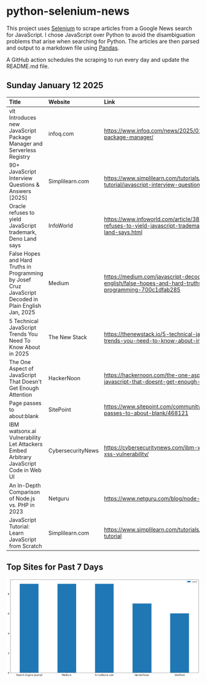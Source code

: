 # python-selenium-news

This project uses [Selenium](https://www.seleniumhq.org/) to scrape articles from a Google News search for JavaScript.
I chose JavaScript over Python to avoid the disambiguation problems that arise when searching for Python.
The articles are then parsed and output to a markdown file using [Pandas](https://pandas.pydata.org/).

A GitHub action schedules the scraping to run every day and update the README.md file.

## Sunday January 12 2025


| Title                                                                                                     | Website           | Link                                                                                                           |
|:----------------------------------------------------------------------------------------------------------|:------------------|:---------------------------------------------------------------------------------------------------------------|
| vlt Introduces new JavaScript Package Manager and Serverless Registry                                     | infoq.com         | https://www.infoq.com/news/2025/01/vlt-js-package-manager/                                                     |
| 90+ JavaScript Interview Questions & Answers [2025]                                                       | Simplilearn.com   | https://www.simplilearn.com/tutorials/javascript-tutorial/javascript-interview-questions                       |
| Oracle refuses to yield JavaScript trademark, Deno Land says                                              | InfoWorld         | https://www.infoworld.com/article/3800955/oracle-refuses-to-yield-javascript-trademark-deno-land-says.html     |
| False Hopes and Hard Truths in Programming  by Josef Cruz  JavaScript Decoded in Plain English  Jan, 2025 | Medium            | https://medium.com/javascript-decoded-in-plain-english/false-hopes-and-hard-truths-in-programming-700c1dfab285 |
| 5 Technical JavaScript Trends You Need To Know About in 2025                                              | The New Stack     | https://thenewstack.io/5-technical-javascript-trends-you-need-to-know-about-in-2025/                           |
| The One Aspect of JavaScript That Doesn't Get Enough Attention                                            | HackerNoon        | https://hackernoon.com/the-one-aspect-of-javascript-that-doesnt-get-enough-attention                           |
| Page passes to about:blank                                                                                | SitePoint         | https://www.sitepoint.com/community/t/page-passes-to-about-blank/468121                                        |
| IBM watsonx.ai Vulnerability Let Attackers Embed Arbitrary JavaScript Code in Web UI                      | CybersecurityNews | https://cybersecuritynews.com/ibm-watsonx-ai-xss-vulnerability/                                                |
| An In-Depth Comparison of Node.js vs. PHP in 2023                                                         | Netguru           | https://www.netguru.com/blog/node-js-vs-php                                                                    |
| JavaScript Tutorial: Learn JavaScript from Scratch                                                        | Simplilearn.com   | https://www.simplilearn.com/tutorials/javascript-tutorial                                                      |
## Top Sites for Past 7 Days

![Graph of Top Sites](https://raw.githubusercontent.com/dan-mba/python-selenium-news/main/last-week.png)
